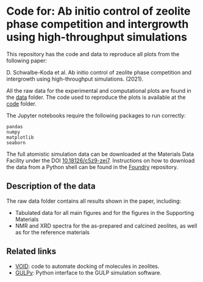 # Code for: Ab initio control of zeolite phase competition and intergrowth using high-throughput simulations

This repository has the code and data to reproduce all plots from the following paper:

D. Schwalbe-Koda et al. Ab initio control of zeolite phase competition and intergrowth using high-throughput simulations. (2021).

All the raw data for the experimental and computational plots are found in the [data](data/) folder. The code used to reproduce the plots is available at the [code](code/) folder.

The Jupyter notebooks require the following packages to run correctly:

```
pandas
numpy
matplotlib
seaborn
```

The full atomistic simulation data can be downloaded at the Materials Data Facility under the DOI [10.18126/c5z9-zej7](https://doi.org/10.18126/c5z9-zej7). Instructions on how to download the data from a Python shell can be found in the [Foundry](https://github.com/MLMI2-CSSI/foundry) repository.

## Description of the data

The raw data folder contains all results shown in the paper, including:

 - Tabulated data for all main figures and for the figures in the Supporting Materials
 - NMR and XRD spectra for the as-prepared and calcined zeolites, as well as for the reference materials

## Related links

 - [VOID](https://github.com/learningmatter-mit/VOID): code to automate docking of molecules in zeolites.
 - [GULPy](https://github.com/learningmatter-mit/gulpy): Python interface to the GULP simulation software.
